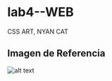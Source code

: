 # lab4--WEB
CSS ART, NYAN CAT
## Imagen de Referencia
![alt text](https://github.com/CristopherBarrios/lab4--WEB/nayn.jpeg "referencia")
